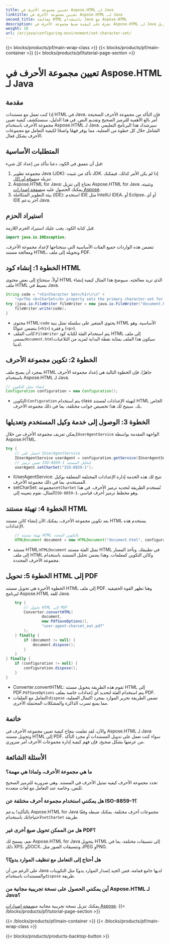 ```yaml
---
title: تعيين مجموعة الأحرف في Aspose.HTML لـ Java
linktitle: تعيين مجموعة الأحرف في Aspose.HTML لـ Java
second_title: معالجة HTML باستخدام Java مع Aspose.HTML
description: تعرف على كيفية ضبط مجموعة الأحرف في Aspose.HTML لـ Java وتحويل HTML إلى PDF في هذا الدليل خطوة بخطوة. تأكد من ترميز النص والعرض المناسبين.
weight: 10
url: /ar/java/configuring-environment/set-character-set/
---
```


{{< blocks/products/pf/main-wrap-class >}}
{{< blocks/products/pf/main-container >}}
{{< blocks/products/pf/tutorial-page-section >}}

# تعيين مجموعة الأحرف في Aspose.HTML لـ Java

## مقدمة
إذا كنت تعمل مع مستندات HTML في Java، فإن التأكد من مجموعة الأحرف الصحيحة أمر بالغ الأهمية للترميز الصحيح وتقديم النص. في هذا الدليل، سنستكشف كيفية تعيين مجموعة الأحرف باستخدام Aspose.HTML لـ Java. سيرشدك هذا البرنامج التعليمي الشامل خلال كل خطوة من العملية، مما يوفر فهمًا واضحًا لكيفية التعامل مع مجموعات الأحرف بشكل فعال.
## المتطلبات الأساسية
قبل أن نتعمق في الكود، دعنا نتأكد من إعداد كل شيء:
1.  مجموعة تطوير Java (JDK): تأكد من تثبيت JDK. إذا لم يكن الأمر كذلك، فيمكنك تنزيله من[موقع أوراكل](https://www.oracle.com/java/technologies/javase-downloads.html).
2.  Aspose.HTML for Java: تحتاج إلى تنزيل Aspose.HTML for Java وتثبيته. يمكنك الحصول عليه من[صفحة إصدارات Aspose](https://releases.aspose.com/html/java/).
3. بيئة التطوير المتكاملة (IDE): استخدم IDE مثل IntelliJ IDEA، أو Eclipse، أو أي IDE آخر يدعم Java.

## استيراد الحزم
قبل كتابة الكود، يجب عليك استيراد الحزم اللازمة:
```java
import java.io.IOException;
```
تتضمن هذه الواردات جميع الفئات الأساسية التي ستحتاجها لإعداد مجموعة الأحرف، ومعالجة مستند HTML، وتحويله إلى ملف PDF.

## الخطوة 1: إنشاء كود HTML
أولاً، ستحتاج إلى بعض محتوى HTML الذي تريد معالجته. سيوضح هذا المثال كيفية إنشاء ملف HTML بسيط في Java.
```java
String code = "<h1>Character Set</h1>\r\n" +
    "<p>The <b>CharSet</b> property sets the primary character-set for a document.</p>\r\n";
try (java.io.FileWriter fileWriter = new java.io.FileWriter("document.html")) {
    fileWriter.write(code);
}
```

-  محتوى HTML:`code` يحتوي المتغير على سلسلة تمثل بنية HTML الأساسية. وهو يتضمن عنوانًا (`<h1>`) و فقرة (`<p>`).
-  كاتب الملف:`FileWriter` يتم استخدام الفئة لكتابة كود HTML إلى ملف يسمى`document.html`سيكون هذا الملف بمثابة نقطة البداية لمزيد من التلاعبات لدينا.
## الخطوة 2: تكوين مجموعة الأحرف
بمجرد أن يصبح ملف HTML جاهزًا، فإن الخطوة التالية هي إعداد مجموعة الأحرف باستخدام Aspose.HTML لـ Java.
```java
// إنشاء مثيل للتكوين
Configuration configuration = new Configuration();
```

-  التكوين:`Configuration` يتم استخدام class لتهيئة الإعدادات لمستند HTML الخاص بك. سيتيح لك هذا تخصيص جوانب مختلفة، بما في ذلك مجموعة الأحرف.
## الخطوة 3: الوصول إلى خدمة وكيل المستخدم وتعديلها
 يمكن تعريف مجموعة الأحرف من خلال`IUserAgentService` الواجهة المقدمة بواسطة Aspose.HTML.

```java
try {
    // احصل على IUserAgentService
    IUserAgentService userAgent = configuration.getService(IUserAgentService.class);
    // تعيين ترميز ISO-8859-1 لتحليل المستند
    userAgent.setCharSet("ISO-8859-1");
```

- IUserAgentService: تتيح لك هذه الخدمة إدارة الإعدادات المختلفة المتعلقة بوكيل المستخدم، بما في ذلك مجموعة الأحرف.
-  setCharSet: مجموعة`setCharSet` تُستخدم الطريقة لتحديد ترميز الأحرف. في هذا المثال، نقوم بتعيينه إلى`ISO-8859-1`، وهو مخطط ترميز أحرف قياسي.
## الخطوة 4: تهيئة مستند HTML
بعد تكوين مجموعة الأحرف، يمكنك الآن إنشاء كائن مستند HTML يستخدم هذه الإعدادات.

```java
    // تهيئة مستند HTML بالتكوين المحدد
    HTMLDocument document = new HTMLDocument("document.html", configuration);
```

-  مستند HTML:`HTMLDocument` تمثل الفئة مستند HTML في تطبيقك. وتأخذ المسار إلى ملف HTML وكائن التكوين كمعلمات. وهذا يضمن تحليل المستند باستخدام مجموعة الأحرف المحددة.
## الخطوة 5: تحويل HTML إلى PDF
الخطوة الأخيرة هي تحويل مستند HTML إلى ملف PDF. وهنا تظهر القوة الحقيقية لبرنامج Aspose.HTML للغة Java.

```java
    try {
        // تحويل HTML إلى PDF
        Converter.convertHTML(
                document,
                new PdfSaveOptions(),
                "user-agent-charset_out.pdf"
        );
    } finally {
        if (document != null) {
            document.dispose();
        }
    }
} finally {
    if (configuration != null) {
        configuration.dispose();
    }
}
```

-  Converter.convertHTML: تقوم هذه الطريقة بتحويل مستند HTML إلى PDF.`PdfSaveOptions` يتم استخدام الفئة لتحديد أي إعدادات خاصة بملف PDF.
-  التعامل مع الملفات:`dispose` تضمن الطريقة تحرير الموارد بمجرد اكتمال العملية، مما يمنع تسرب الذاكرة والمشكلات المحتملة الأخرى.

## خاتمة
والآن، لقد تعلمت بنجاح كيفية تعيين مجموعة الأحرف في Aspose.HTML لـ Java وتحويل مستند HTML إلى PDF. سواء كنت تعمل على تدويل المستندات أو مجرد التأكد من عرضها بشكل صحيح، فإن فهم كيفية إدارة مجموعات الأحرف أمر ضروري.

## الأسئلة الشائعة
### ما هي مجموعة الأحرف، ولماذا هي مهمة؟  
تحدد مجموعة الأحرف كيفية تمثيل الأحرف في المستند. وهي ضرورية للترميز الصحيح للنص، وخاصة عند التعامل مع لغات متعددة.
### هل يمكنني استخدام مجموعة أحرف مختلفة عن ISO-8859-1؟  
 بالتأكيد! يدعم Aspose.HTML for Java مجموعات أحرف مختلفة. يمكنك ضبطه وفقًا لاحتياجاتك باستخدام`setCharSet` طريقة.
### هل من الممكن تحويل صيغ أخرى غير PDF؟  
نعم، يسمح لك Aspose.HTML for Java بتحويل HTML إلى تنسيقات مختلفة، بما في ذلك XPS، وDOCX، وتنسيقات الصور مثل JPEG وPNG.
### هل أحتاج إلى التعامل مع تنظيف الموارد يدويًا؟  
 على الرغم من أن Java لديها جامع قمامة، فمن الجيد إصدار الموارد يدويًا مثل التكوينات والمستندات باستخدام`dispose` طريقة.
### أين يمكنني الحصول على نسخة تجريبية مجانية من Aspose.HTML لـ Java؟  
 يمكنك تنزيل نسخة تجريبية مجانية من[صفحة إصدارات Aspose](https://releases.aspose.com/).
{{< /blocks/products/pf/tutorial-page-section >}}

{{< /blocks/products/pf/main-container >}}
{{< /blocks/products/pf/main-wrap-class >}}

{{< blocks/products/products-backtop-button >}}
